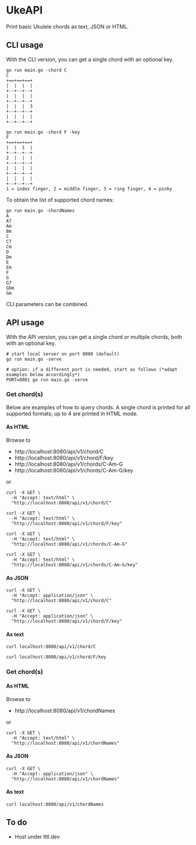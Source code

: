# UkeAPI

Print basic Ukulele chords as text, JSON or HTML.

## CLI usage

With the CLI version, you can get a single chord with an optional key.

```
go run main.go -chord C
C
+==+==+==+
|  |  |  |
+--+--+--+
|  |  |  |
+--+--+--+
|  |  |  3
+--+--+--+
|  |  |  |
+--+--+--+

```

```
go run main.go -chord F -key
F
+==+==+==+
|  |  1  |
+--+--+--+
2  |  |  |
+--+--+--+
|  |  |  |
+--+--+--+
|  |  |  |
+--+--+--+
1 = index finger, 2 = middle finger, 3 = ring finger, 4 = pinky

```

To obtain the list of supported chord names:

```
go run main.go -chordNames
A
A7
Am
Bm
C
C7
Cm
D
Dm
E
Em
F
G
G7
Gbm
Gm
```

CLI parameters can be combined.

## API usage

With the API version, you can get a single chord or multiple chords, both with an optional key.

```
# start local server on port 8080 (default)
go run main.go -serve
```

```
# option: if a different port is needed, start as follows (*adapt examples below accordingly*)
PORT=8081 go run main.go -serve
```

### Get chord(s)

Below are examples of how to query chords. A single chord is printed for all supported formats; up to 4 are printed in HTML mode.

#### As HTML

Browse to
- http://localhost:8080/api/v1/chord/C
- http://localhost:8080/api/v1/chord/F/key
- http://localhost:8080/api/v1/chords/C-Am-G
- http://localhost:8080/api/v1/chords/C-Am-G/key

or

```
curl -X GET \
  -H "Accept: text/html" \
  "http://localhost:8080/api/v1/chord/C"
```

```
curl -X GET \
  -H "Accept: text/html" \
  "http://localhost:8080/api/v1/chord/F/key"
```

```
curl -X GET \
  -H "Accept: text/html" \
  "http://localhost:8080/api/v1/chords/C-Am-G"
```

```
curl -X GET \
  -H "Accept: text/html" \
  "http://localhost:8080/api/v1/chords/C-Am-G/key"
```

#### As JSON

```
curl -X GET \
  -H "Accept: application/json" \
  "http://localhost:8080/api/v1/chord/C"
```

```
curl -X GET \
  -H "Accept: application/json" \
  "http://localhost:8080/api/v1/chord/F/key"
```

#### As text

```
curl localhost:8080/api/v1/chord/C
```

```
curl localhost:8080/api/v1/chord/F/key
```

### Get chord(s)

#### As HTML

Browse to
- http://localhost:8080/api/v1/chordNames

or

```
curl -X GET \
  -H "Accept: text/html" \
  "http://localhost:8080/api/v1/chordNames"
```

#### As JSON

```
curl -X GET \
  -H "Accept: application/json" \
  "http://localhost:8080/api/v1/chordNames"
```

#### As text

```
curl localhost:8080/api/v1/chordNames
```

## To do

- Host under lttl.dev